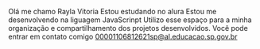 Olá me chamo Rayla Vitoria
Estou estudando no alura
Estou me desenvolvendo na liguagem JavaScrinpt
Utilizo esse espaço para a minha organização e compartilhamento dos projetos desenvolvidos. 
Você pode entrar em contato comigo 
00001106812621sp@al.educacao.sp.gov.br
